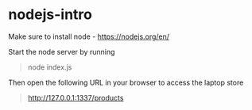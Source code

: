 # nodejs-intro
Make sure to install node - https://nodejs.org/en/

Start the node server by running
> node index.js

Then open the following URL in your browser to access the laptop store
> http://127.0.0.1:1337/products
